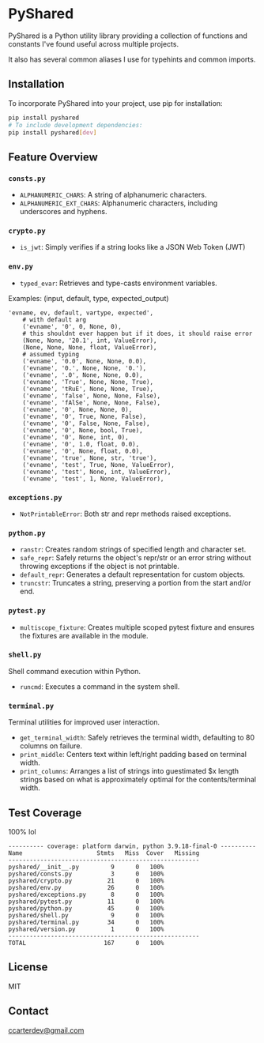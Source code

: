 # PyShared

PyShared is a Python utility library providing a collection of functions and constants I've found useful across multiple projects.

It also has several common aliases I use for typehints and common imports.

## Installation

To incorporate PyShared into your project, use pip for installation:

```bash
pip install pyshared
# To include development dependencies:
pip install pyshared[dev]
```

## Feature Overview

### `consts.py`

- `ALPHANUMERIC_CHARS`: A string of alphanumeric characters.
- `ALPHANUMERIC_EXT_CHARS`: Alphanumeric characters, including underscores and hyphens.

### `crypto.py`

- `is_jwt`: Simply verifies if a string looks like a JSON Web Token (JWT)

### `env.py`

- `typed_evar`: Retrieves and type-casts environment variables.

Examples: (input, default, type, expected_output)

```
'evname, ev, default, vartype, expected',
    # with default arg
    ('evname', '0', 0, None, 0),
    # this shouldnt ever happen but if it does, it should raise error
    (None, None, '20.1', int, ValueError),
    (None, None, None, float, ValueError),
    # assumed typing
    ('evname', '0.0', None, None, 0.0),
    ('evname', '0.', None, None, '0.'),
    ('evname', '.0', None, None, 0.0),
    ('evname', 'True', None, None, True),
    ('evname', 'tRuE', None, None, True),
    ('evname', 'false', None, None, False),
    ('evname', 'fAlSe', None, None, False),
    ('evname', '0', None, None, 0),
    ('evname', '0', True, None, False),
    ('evname', '0', False, None, False),
    ('evname', '0', None, bool, True),
    ('evname', '0', None, int, 0),
    ('evname', '0', 1.0, float, 0.0),
    ('evname', '0', None, float, 0.0),
    ('evname', 'true', None, str, 'true'),
    ('evname', 'test', True, None, ValueError),
    ('evname', 'test', None, int, ValueError),
    ('evname', 'test', 1, None, ValueError),
```

### `exceptions.py`

- `NotPrintableError`: Both str and repr methods raised exceptions.

### `python.py`

- `ranstr`: Creates random strings of specified length and character set.
- `safe_repr`: Safely returns the object's repr/str or an error string without throwing exceptions if the object is not printable.
- `default_repr`: Generates a default representation for custom objects.
- `truncstr`: Truncates a string, preserving a portion from the start and/or end.

### `pytest.py`

- `multiscope_fixture`: Creates multiple scoped pytest fixture and ensures the fixtures are available in the module.

### `shell.py`

Shell command execution within Python.

- `runcmd`: Executes a command in the system shell.

### `terminal.py`

Terminal utilities for improved user interaction.

- `get_terminal_width`: Safely retrieves the terminal width, defaulting to 80 columns on failure.
- `print_middle`: Centers text within left/right padding based on terminal width.
- `print_columns`: Arranges a list of strings into guestimated $x length strings based on what is approximately optimal for the contents/terminal width.

## Test Coverage

100% lol

```
---------- coverage: platform darwin, python 3.9.18-final-0 ----------
Name                     Stmts   Miss  Cover   Missing
------------------------------------------------------
pyshared/__init__.py         9      0   100%
pyshared/consts.py           3      0   100%
pyshared/crypto.py          21      0   100%
pyshared/env.py             26      0   100%
pyshared/exceptions.py       8      0   100%
pyshared/pytest.py          11      0   100%
pyshared/python.py          45      0   100%
pyshared/shell.py            9      0   100%
pyshared/terminal.py        34      0   100%
pyshared/version.py          1      0   100%
------------------------------------------------------
TOTAL                      167      0   100%
```

## License

MIT

## Contact

ccarterdev@gmail.com
